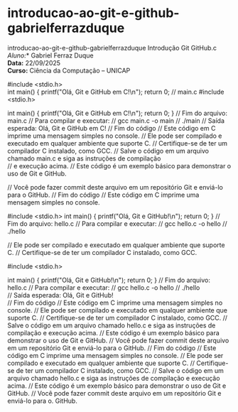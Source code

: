 # introducao-ao-git-e-github-gabrielferrazduque
introducao-ao-git-e-github-gabrielferrazduque
Introdução Git GitHub.c 
*Aluno:** Gabriel Ferraz Duque  
**Data:** 22/09/2025  
**Curso:** Ciência da Computação – UNICAP  

 #include <stdio.h>  
int main() {
    printf("Olá, Git e GitHub em C!\n");
    return 0;
// main.c
#include <stdio.h>

int main() {
    printf("Olá, Git e GitHub em C!\n");
    return 0;
}
// Fim do arquivo: main.c
// Para compilar e executar:
// gcc main.c -o main
// ./main
// Saída esperada: Olá, Git e GitHub em C!
// Fim do código
// Este código em C imprime uma mensagem simples no console. 
// Ele pode ser compilado e executado em qualquer ambiente que suporte C. 
// Certifique-se de ter um compilador C instalado, como GCC. 
// Salve o código em um arquivo chamado main.c e siga as instruções de compilação          
// e execução acima.
// Este código é um exemplo básico para demonstrar o uso de Git e GitHub.       

// Você pode fazer commit deste arquivo em um repositório Git e enviá-lo para o GitHub.
// Fim do código
// Este código em C imprime uma mensagem simples no console.

#include <stdio.h> 
int main() {
    printf("Olá, Git e GitHub!\n");
    return 0;
}
// Fim do arquivo: hello.c
// Para compilar e executar:
// gcc hello.c -o hello
// ./hello      

// Ele pode ser compilado e executado em qualquer ambiente que suporte C. 
// Certifique-se de ter um compilador C instalado, como GCC.

#include <stdio.h>

int main() {
    printf("Olá, Git e GitHub!\n");
    return 0;
}
// Fim do arquivo: hello.c 
// Para compilar e executar:
// gcc hello.c -o hello
// ./hello  
// Saída esperada: Olá, Git e GitHub!   
// Fim do código
// Este código em C imprime uma mensagem simples no console. 
// Ele pode ser compilado e executado em qualquer ambiente que suporte C. 
// Certifique-se de ter um compilador C instalado, como GCC. 
// Salve o código em um arquivo chamado hello.c e siga as instruções de compilação e execução acima. 
// Este código é um exemplo básico para demonstrar o uso de Git e GitHub. 
// Você pode fazer commit deste arquivo em um repositório Git e enviá-lo para o GitHub.
// Fim do código
// Este código em C imprime uma mensagem simples no console. 
// Ele pode ser compilado e executado em qualquer ambiente que suporte C. 
// Certifique-se de ter um compilador C instalado, como GCC. 
// Salve o código em um arquivo chamado hello.c e siga as instruções de compilação e execução acima. 
// Este código é um exemplo básico para demonstrar o uso de Git e       GitHub. 
// Você pode fazer commit deste arquivo em um repositório Git e enviá-lo para o. GitHub. 





